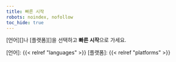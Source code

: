 ```yaml
---
title: 빠른 시작
robots: noindex, nofollow
toc_hide: true
---
```


[언어][]나 [플랫폼][]을 선택하고 **빠른 시작**으로 가세요.

[언어]: {{< relref "languages" >}}
[플랫폼]: {{< relref "platforms" >}}

